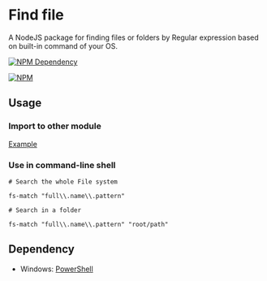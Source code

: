 # Find file

A NodeJS package for finding files or folders by Regular expression based on built-in command of your OS.

[![NPM Dependency](https://david-dm.org/TechQuery/fs-match.svg)](https://david-dm.org/TechQuery/fs-match)

[![NPM](https://nodei.co/npm/fs-match.png?downloads=true&downloadRank=true&stars=true)](https://nodei.co/npm/fs-match/)



## Usage


### Import to other module

[Example](command.js)


### Use in command-line shell

```Shell
# Search the whole File system

fs-match "full\\.name\\.pattern"

# Search in a folder

fs-match "full\\.name\\.pattern" "root/path"
```


## Dependency

 - Windows: [PowerShell](https://microsoft.com/powershell)
